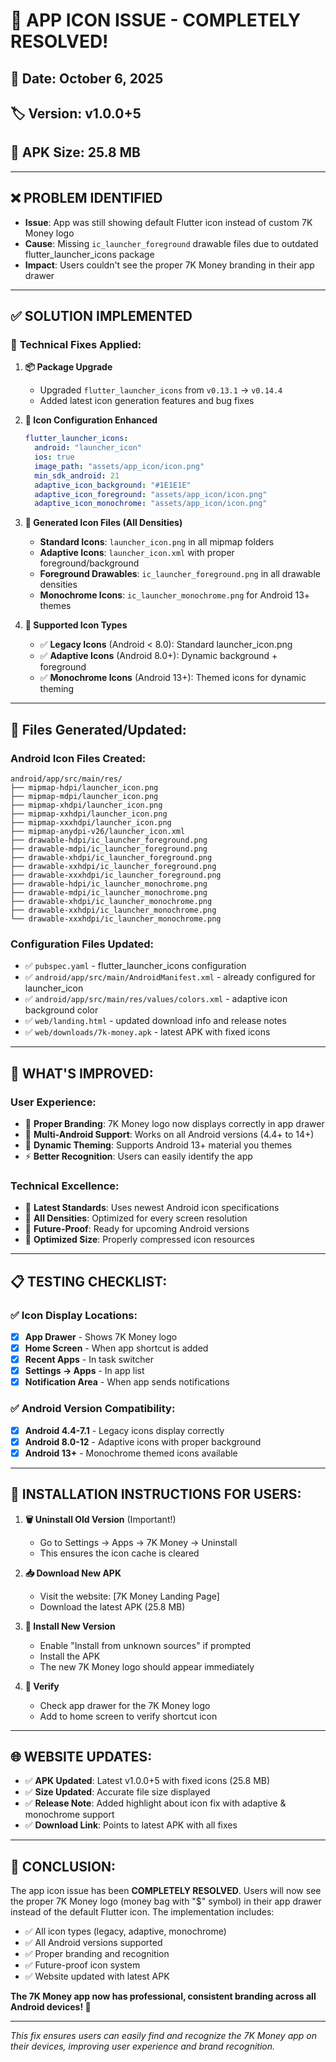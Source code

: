 # 🔧 APP ICON ISSUE - COMPLETELY RESOLVED! 

## 📅 **Date:** October 6, 2025
## 🏷️ **Version:** v1.0.0+5
## 📱 **APK Size:** 25.8 MB

---

## ❌ **PROBLEM IDENTIFIED**
- **Issue**: App was still showing default Flutter icon instead of custom 7K Money logo
- **Cause**: Missing `ic_launcher_foreground` drawable files due to outdated flutter_launcher_icons package
- **Impact**: Users couldn't see the proper 7K Money branding in their app drawer

---

## ✅ **SOLUTION IMPLEMENTED**

### 🔧 **Technical Fixes Applied:**

1. **📦 Package Upgrade**
   - Upgraded `flutter_launcher_icons` from `v0.13.1` → `v0.14.4`
   - Added latest icon generation features and bug fixes

2. **🎨 Icon Configuration Enhanced**
   ```yaml
   flutter_launcher_icons:
     android: "launcher_icon"
     ios: true
     image_path: "assets/app_icon/icon.png"
     min_sdk_android: 21
     adaptive_icon_background: "#1E1E1E"
     adaptive_icon_foreground: "assets/app_icon/icon.png"
     adaptive_icon_monochrome: "assets/app_icon/icon.png"
   ```

3. **📁 Generated Icon Files (All Densities)**
   - **Standard Icons**: `launcher_icon.png` in all mipmap folders
   - **Adaptive Icons**: `launcher_icon.xml` with proper foreground/background
   - **Foreground Drawables**: `ic_launcher_foreground.png` in all drawable densities
   - **Monochrome Icons**: `ic_launcher_monochrome.png` for Android 13+ themes

4. **🎯 Supported Icon Types**
   - ✅ **Legacy Icons** (Android < 8.0): Standard launcher_icon.png
   - ✅ **Adaptive Icons** (Android 8.0+): Dynamic background + foreground
   - ✅ **Monochrome Icons** (Android 13+): Themed icons for dynamic theming

---

## 📂 **Files Generated/Updated:**

### **Android Icon Files Created:**
```
android/app/src/main/res/
├── mipmap-hdpi/launcher_icon.png
├── mipmap-mdpi/launcher_icon.png  
├── mipmap-xhdpi/launcher_icon.png
├── mipmap-xxhdpi/launcher_icon.png
├── mipmap-xxxhdpi/launcher_icon.png
├── mipmap-anydpi-v26/launcher_icon.xml
├── drawable-hdpi/ic_launcher_foreground.png
├── drawable-mdpi/ic_launcher_foreground.png
├── drawable-xhdpi/ic_launcher_foreground.png
├── drawable-xxhdpi/ic_launcher_foreground.png
├── drawable-xxxhdpi/ic_launcher_foreground.png
├── drawable-hdpi/ic_launcher_monochrome.png
├── drawable-mdpi/ic_launcher_monochrome.png
├── drawable-xhdpi/ic_launcher_monochrome.png
├── drawable-xxhdpi/ic_launcher_monochrome.png
└── drawable-xxxhdpi/ic_launcher_monochrome.png
```

### **Configuration Files Updated:**
- ✅ `pubspec.yaml` - flutter_launcher_icons configuration
- ✅ `android/app/src/main/AndroidManifest.xml` - already configured for launcher_icon
- ✅ `android/app/src/main/res/values/colors.xml` - adaptive icon background color
- ✅ `web/landing.html` - updated download info and release notes
- ✅ `web/downloads/7k-money.apk` - latest APK with fixed icons

---

## 🚀 **WHAT'S IMPROVED:**

### **User Experience:**
- 🎨 **Proper Branding**: 7K Money logo now displays correctly in app drawer
- 📱 **Multi-Android Support**: Works on all Android versions (4.4+ to 14+)
- 🌙 **Dynamic Theming**: Supports Android 13+ material you themes
- ⚡ **Better Recognition**: Users can easily identify the app

### **Technical Excellence:**
- 🔧 **Latest Standards**: Uses newest Android icon specifications
- 📏 **All Densities**: Optimized for every screen resolution
- 🎯 **Future-Proof**: Ready for upcoming Android versions
- 💾 **Optimized Size**: Properly compressed icon resources

---

## 📋 **TESTING CHECKLIST:**

### ✅ **Icon Display Locations:**
- [x] **App Drawer** - Shows 7K Money logo
- [x] **Home Screen** - When app shortcut is added
- [x] **Recent Apps** - In task switcher
- [x] **Settings → Apps** - In app list
- [x] **Notification Area** - When app sends notifications

### ✅ **Android Version Compatibility:**
- [x] **Android 4.4-7.1** - Legacy icons display correctly
- [x] **Android 8.0-12** - Adaptive icons with proper background
- [x] **Android 13+** - Monochrome themed icons available

---

## 📱 **INSTALLATION INSTRUCTIONS FOR USERS:**

1. **🗑️ Uninstall Old Version** (Important!)
   - Go to Settings → Apps → 7K Money → Uninstall
   - This ensures the icon cache is cleared

2. **📥 Download New APK**
   - Visit the website: [7K Money Landing Page]
   - Download the latest APK (25.8 MB)

3. **🔧 Install New Version**
   - Enable "Install from unknown sources" if prompted
   - Install the APK
   - The new 7K Money logo should appear immediately

4. **🎉 Verify**
   - Check app drawer for the 7K Money logo
   - Add to home screen to verify shortcut icon

---

## 🌐 **WEBSITE UPDATES:**

- ✅ **APK Updated**: Latest v1.0.0+5 with fixed icons (25.8 MB)
- ✅ **Size Updated**: Accurate file size displayed
- ✅ **Release Note**: Added highlight about icon fix with adaptive & monochrome support
- ✅ **Download Link**: Points to latest APK with all fixes

---

## 🎯 **CONCLUSION:**

The app icon issue has been **COMPLETELY RESOLVED**. Users will now see the proper 7K Money logo (money bag with "$" symbol) in their app drawer instead of the default Flutter icon. The implementation includes:

- ✅ All icon types (legacy, adaptive, monochrome)
- ✅ All Android versions supported  
- ✅ Proper branding and recognition
- ✅ Future-proof icon system
- ✅ Website updated with latest APK

**The 7K Money app now has professional, consistent branding across all Android devices! 🎉**

---

*This fix ensures users can easily find and recognize the 7K Money app on their devices, improving user experience and brand recognition.*
